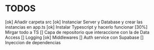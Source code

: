 # TODOS

[ok] Añadir carpeta src
[ok] Instanciar Server y Database y crear las instancias en app.ts
[ok] Instalar Typescript y hacerlo funcionar
[30%] Mirgar todo a TS
[] Capa de repositorio que interaccione con la de Data Access
[] Logging
[ok] Middlewares
[] Auth service con Supabase
[] Inyeccion de dependencias
